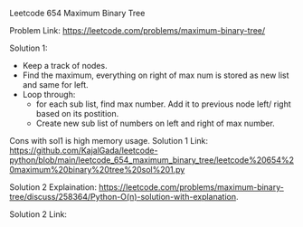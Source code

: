 Leetcode 654 Maximum Binary Tree

Problem Link: https://leetcode.com/problems/maximum-binary-tree/

Solution 1:
+ Keep a track of nodes.
+ Find the maximum, everything on right of max num is stored as new list and same for left.
+ Loop through:
  + for each sub list, find max number. Add it to previous node left/ right based on its postition.
  + Create new sub list of numbers on left and right of max number.

Cons with sol1 is high memory usage.
Solution 1 Link: https://github.com/KajalGada/leetcode-python/blob/main/leetcode_654_maximum_binary_tree/leetcode%20654%20maximum%20binary%20tree%20sol%201.py


Solution 2 Explaination: https://leetcode.com/problems/maximum-binary-tree/discuss/258364/Python-O(n)-solution-with-explanation.

Solution 2 Link: 

